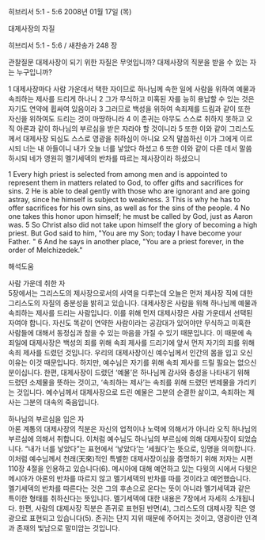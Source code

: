 히브리서 5:1 - 5:6 
2008년 01월 17일 (목)

대제사장의 자질



히브리서 5:1 - 5:6 / 새찬송가 248 장


관찰질문
대제사장이 되기 위한 자질은 무엇입니까? 
대제사장의 직분을 받을 수 있는 자는 누구입니까? 

1 대제사장마다 사람 가운데서 택한 자이므로 하나님께 속한 일에 사람을 위하여 예물과 속죄하는 제사를 드리게 하나니 2 그가 무식하고 미혹된 자를 능히 용납할 수 있는 것은 자기도 연약에 휩싸여 있음이라 3 그러므로 백성을 위하여 속죄제를 드림과 같이 또한 자신을 위하여도 드리는 것이 마땅하니라 4 이 존귀는 아무도 스스로 취하지 못하고 오직 아론과 같이 하나님의 부르심을 받은 자라야 할 것이니라 5 또한 이와 같이 그리스도께서 대제사장 되심도 스스로 영광을 취하심이 아니요 오직 말씀하신 이가 그에게 이르시되 너는 내 아들이니 내가 오늘 너를 낳았다 하셨고 6 또한 이와 같이 다른 데서 말씀하시되 네가 영원히 멜기세덱의 반차를 따르는 제사장이라 하셨으니

1 Every high priest is selected from among men and is appointed to represent them in matters related to God, to offer gifts and sacrifices for sins. 2 He is able to deal gently with those who are ignorant and are going astray, since he himself is subject to weakness. 3 This is why he has to offer sacrifices for his own sins, as well as for the sins of the people. 4 No one takes this honor upon himself; he must be called by God, just as Aaron was. 5 So Christ also did not take upon himself the glory of becoming a high priest. But God said to him, "You are my Son; today I have become your Father. " 6 And he says in another place, "You are a priest forever, in the order of Melchizedek."

해석도움





사람 가운데 취한 자  
5장에서는 그리스도의 제사장으로서의 사역을 다루는데 오늘은 먼저 제사장 직에 대한 그리스도의 자질의 충분성을 밝히고 있습니다. 대제사장은 사람을 위해 하나님께 예물과 속죄하는 제사를 드리는 사람입니다. 이를 위해 먼저 대제사장은 사람 가운데서 선택된 자여야 합니다. 자신도 똑같이 연약한 사람이라는 공감대가 있어야만 무식하고 미혹한 사람들에 대해서 동정심과 참을 수 있는 마음을 가질 수 있기 때문입니다. 이 때문에 속죄일에 대제사장은 백성의 죄를 위해 속죄 제사를 드리기에 앞서 먼저 자기의 죄를 위해 속죄 제사를 드렸던 것입니다. 우리의 대제사장이신 예수님께서 인간의 몸을 입고 오신 이유는 이것 때문입니다. 하지만, 예수님은 자기를 위해 속죄 제사를 드릴 필요는 없으신 분이십니다. 한편, 대제사장이 드렸던 ‘예물’은 하나님께 감사와 충성을 나타내기 위해 드렸던 소제물을 뜻하는 것이고, ‘속죄하는 제사’는 속죄를 위해 드렸던 번제물을 가리키는 것입니다. 예수님께서 대제사장으로 드린 예물은 그분의 순결한 삶이고, 속죄하는 제사는 그분의 대속의 죽음입니다.        

하나님의 부르심을 입은 자  
아론 계통의 대제사장의 직분은 자신의 업적이나 노력에 의해서가 아니라 오직 하나님의 부르심에 의해서 취합니다. 이처럼 예수님도 하나님의 부르심에 의해 대제사장이 되었습니다. “내가 너를 낳았다”는 표현에서 ‘낳았다’는 ‘세웠다’는 뜻으로, 임명을 의미합니다. 이처럼 예수님께서 천래(天來)적인 특별한 대제사장이심을 증명하기 위해 저자는 시편 110장 4절을 인용하고 있습니다(6). 메시아에 대해 예언하고 있는 다윗의 시에서 다윗은 메시아가 아론의 반차를 따르지 않고 멜기세덱의 반차를 따를 것이라고 예언했습니다. 멜기세덱의 반차를 따른다는 것은 그의 후손으로 온다는 뜻이 아니라 멜기세덱과 같은 특이한 형태를 취하신다는 뜻입니다. 멜기세덱에 대한 내용은 7장에서 자세히 소개됩니다. 한편, 사람의 대제사장 직분은 존귀로 표현된 반면(4), 그리스도의 대제사장 직은 영광으로 표현되고 있습니다(5). 존귀는 단지 지위 때문에 주어지는 것이고, 영광이란 인격과 존재의 빛남으로 말미암는 것입니다.